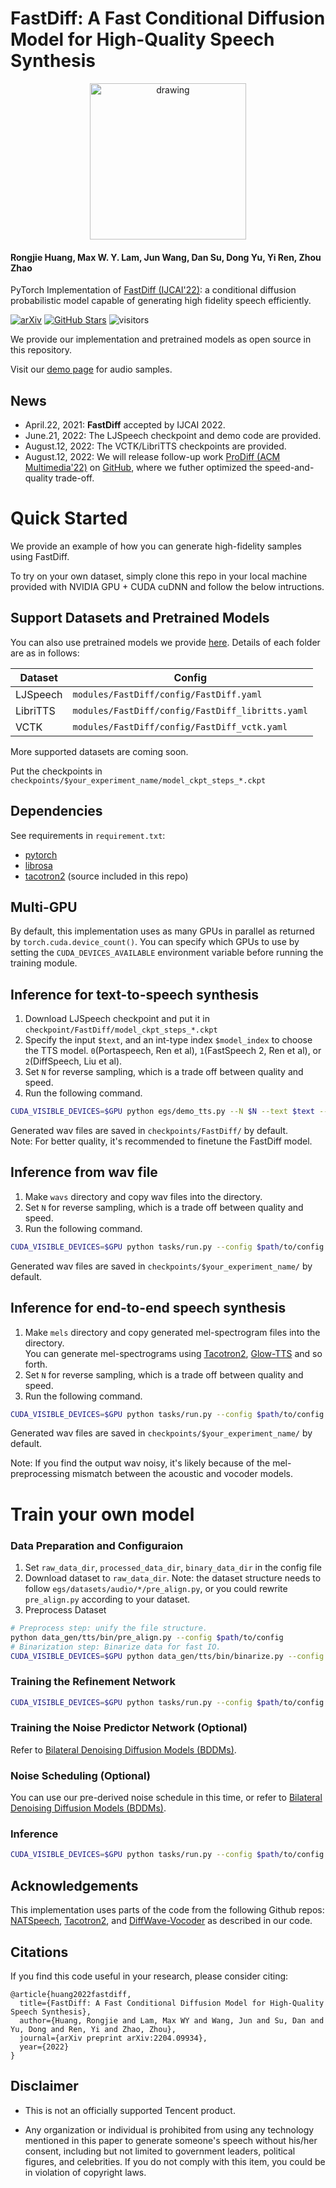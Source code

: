 # FastDiff: A Fast Conditional Diffusion Model for High-Quality Speech Synthesis

<div align=center> <img src="assets/Demo.gif" alt="drawing" style="width:250px; "/> </div>


#### Rongjie Huang, Max W. Y. Lam, Jun Wang, Dan Su, Dong Yu, Yi Ren, Zhou Zhao

PyTorch Implementation of [FastDiff (IJCAI'22)](https://arxiv.org/abs/2204.09934): a conditional diffusion probabilistic model capable of generating high fidelity speech efficiently.

[![arXiv](https://img.shields.io/badge/arXiv-Paper-<COLOR>.svg)](https://arxiv.org/abs/2204.09934)
[![GitHub Stars](https://img.shields.io/github/stars/Rongjiehuang/FastDiff?style=social)](https://github.com/Rongjiehuang/FastDiff)
![visitors](https://visitor-badge.glitch.me/badge?page_id=Rongjiehuang/FastDiff)

We provide our implementation and pretrained models as open source in this repository.

Visit our [demo page](https://fastdiff.github.io/) for audio samples.

## News
- April.22, 2021: **FastDiff** accepted by IJCAI 2022.
- June.21, 2022: The LJSpeech checkpoint and demo code are provided.
- August.12, 2022: The VCTK/LibriTTS checkpoints are provided.
- August.12, 2022: We will release follow-up work [ProDiff (ACM Multimedia'22)](https://arxiv.org/abs/2207.06389) on [GitHub](https://github.com/Rongjiehuang/ProDiff), where we futher optimized the speed-and-quality trade-off.

# Quick Started
We provide an example of how you can generate high-fidelity samples using FastDiff.

To try on your own dataset, simply clone this repo in your local machine provided with NVIDIA GPU + CUDA cuDNN and follow the below intructions.

## Support Datasets and Pretrained Models

You can also use pretrained models we provide [here](https://zjueducn-my.sharepoint.com/:f:/g/personal/rongjiehuang_zju_edu_cn/Epia7La6O7FHsKPTHZXZpoMBF7PoDcjWeKgC-7jtpVkCOQ?e=b8vPiA).
Details of each folder are as in follows:

| Dataset   | Config                                           | 
|-----------|--------------------------------------------------|
| LJSpeech  | `modules/FastDiff/config/FastDiff.yaml`          | 
| LibriTTS  | `modules/FastDiff/config/FastDiff_libritts.yaml` | 
| VCTK      | `modules/FastDiff/config/FastDiff_vctk.yaml`     |                                                                                                                             |

More supported datasets are coming soon.

Put the checkpoints in `checkpoints/$your_experiment_name/model_ckpt_steps_*.ckpt`

## Dependencies
See requirements in `requirement.txt`:
- [pytorch](https://github.com/pytorch/pytorch)
- [librosa](https://github.com/librosa/librosa)
- [tacotron2](https://github.com/NVIDIA/tacotron2) (source included in this repo)

## Multi-GPU
By default, this implementation uses as many GPUs in parallel as returned by `torch.cuda.device_count()`. 
You can specify which GPUs to use by setting the `CUDA_DEVICES_AVAILABLE` environment variable before running the training module.

## Inference for text-to-speech synthesis
1. Download LJSpeech checkpoint and put it in `checkpoint/FastDiff/model_ckpt_steps_*.ckpt `
2. Specify the input `$text`, and an int-type index `$model_index` to choose the TTS model. `0`(Portaspeech, Ren et al), `1`(FastSpeech 2, Ren et al), or `2`(DiffSpeech, Liu et al).
3. Set `N` for reverse sampling, which is a trade off between quality and speed. 
4. Run the following command.
```bash
CUDA_VISIBLE_DEVICES=$GPU python egs/demo_tts.py --N $N --text $text --model $model_index 
```
Generated wav files are saved in `checkpoints/FastDiff/` by default.<br>
Note: For better quality, it's recommended to finetune the FastDiff model.

## Inference from wav file
1. Make `wavs` directory and copy wav files into the directory.
2. Set `N` for reverse sampling, which is a trade off between quality and speed. 
3. Run the following command.
```bash
CUDA_VISIBLE_DEVICES=$GPU python tasks/run.py --config $path/to/config  --exp_name $your_experiment_name --infer --hparams='test_input_dir=wavs,N=$N'
```

Generated wav files are saved in `checkpoints/$your_experiment_name/` by default.<br>

## Inference for end-to-end speech synthesis
1. Make `mels` directory and copy generated mel-spectrogram files into the directory.<br>
You can generate mel-spectrograms using [Tacotron2](https://github.com/NVIDIA/tacotron2), 
[Glow-TTS](https://github.com/jaywalnut310/glow-tts) and so forth.
2. Set `N` for reverse sampling, which is a trade off between quality and speed. 
3. Run the following command.
```bash
CUDA_VISIBLE_DEVICES=$GPU python tasks/run.py --config $path/to/config --exp_name $your_experiment_name --infer --hparams='test_mel_dir=mels,use_wav=False,N=$N'
```
Generated wav files are saved in `checkpoints/$your_experiment_name/` by default.<br>

Note: If you find the output wav noisy, it's likely because of the mel-preprocessing mismatch between the acoustic and vocoder models.

# Train your own model

### Data Preparation and Configuraion ##
1. Set `raw_data_dir`, `processed_data_dir`, `binary_data_dir` in the config file
2. Download dataset to `raw_data_dir`. Note: the dataset structure needs to follow `egs/datasets/audio/*/pre_align.py`, or you could rewrite `pre_align.py` according to your dataset.
3. Preprocess Dataset 
```bash
# Preprocess step: unify the file structure.
python data_gen/tts/bin/pre_align.py --config $path/to/config
# Binarization step: Binarize data for fast IO.
CUDA_VISIBLE_DEVICES=$GPU python data_gen/tts/bin/binarize.py --config $path/to/config
```

### Training the Refinement Network
```bash
CUDA_VISIBLE_DEVICES=$GPU python tasks/run.py --config $path/to/config  --exp_name $your_experiment_name --reset
```

### Training the Noise Predictor Network (Optional)
Refer to [Bilateral Denoising Diffusion Models (BDDMs)](https://github.com/tencent-ailab/bddm).

### Noise Scheduling (Optional)
You can use our pre-derived noise schedule in this time, or refer to [Bilateral Denoising Diffusion Models (BDDMs)](https://github.com/tencent-ailab/bddm).

### Inference

```bash
CUDA_VISIBLE_DEVICES=$GPU python tasks/run.py --config $path/to/config  --exp_name $your_experiment_name --infer
```


## Acknowledgements
This implementation uses parts of the code from the following Github repos:
[NATSpeech](https://github.com/NATSpeech/NATSpeech),
[Tacotron2](https://github.com/NVIDIA/tacotron2), and
[DiffWave-Vocoder](https://github.com/philsyn/DiffWave-Vocoder)
as described in our code.

## Citations ##
If you find this code useful in your research, please consider citing:
```
@article{huang2022fastdiff,
  title={FastDiff: A Fast Conditional Diffusion Model for High-Quality Speech Synthesis},
  author={Huang, Rongjie and Lam, Max WY and Wang, Jun and Su, Dan and Yu, Dong and Ren, Yi and Zhao, Zhou},
  journal={arXiv preprint arXiv:2204.09934},
  year={2022}
}
```

## Disclaimer ##
- This is not an officially supported Tencent product.

- Any organization or individual is prohibited from using any technology mentioned in this paper to generate someone's speech without his/her consent, including but not limited to government leaders, political figures, and celebrities. If you do not comply with this item, you could be in violation of copyright laws.